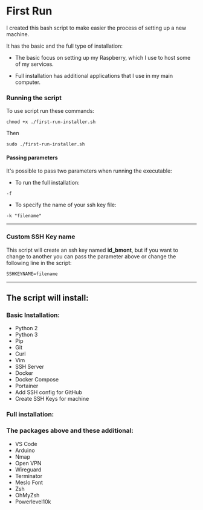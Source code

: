 # First Run

I created this bash script to make easier the process of setting up a new machine.

It has the basic and the full type of installation:  

- The basic focus on setting up my Raspberry, which I use to host some of my services. 

- Full installation has additional applications that I use in my main computer.

### Running the script
To use script run these commands:

``` 
chmod +x ./first-run-installer.sh
```
Then 
```
sudo ./first-run-installer.sh
```
#### Passing parameters
It's possible to pass two parameters when running the executable:
- To run the full installation:
```
-f
```

- To specify the name of your ssh key file:
```
-k "filename"
```

---
### Custom SSH Key name
This script will create an ssh key named **id_bmont**, but if you want to change to another you can pass the parameter above or change the following line in the script:

```
SSHKEYNAME=filename
```
---

## The script will install:
### Basic Installation:
- Python 2
- Python 3
- Pip
- Git
- Curl
- Vim
- SSH Server
- Docker
- Docker Compose
- Portainer
- Add SSH config for GitHub
- Create SSH Keys for machine
 
### Full installation:
### The packages above and these additional:
- VS Code
- Arduino
- Nmap
- Open VPN
- Wireguard
- Terminator
- Meslo Font
- Zsh
- OhMyZsh
- Powerlevel10k
